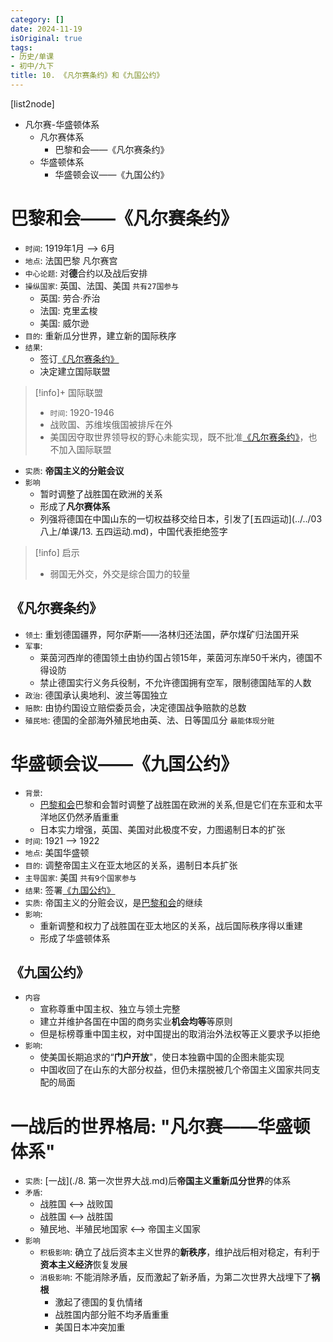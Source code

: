 ```yaml
---
category: []
date: 2024-11-19
isOriginal: true
tags:
- 历史/单课
- 初中/九下
title: 10. 《凡尔赛条约》和《九国公约》
---
```


[list2node]
- 凡尔赛-华盛顿体系  
    -  凡尔赛体系
       - 巴黎和会——《凡尔赛条约》
    - 华盛顿体系
        - 华盛顿会议——《九国公约》

# 巴黎和会——《凡尔赛条约》
- `时间`: 1919年1月 --> 6月
- `地点`: 法国巴黎 凡尔赛宫
- `中心论题`: 对**德**合约以及战后安排
- `操纵国家`: 英国、法国、美国 `共有27国参与`
    - 英国: 劳合·乔治
    - 法国: 克里孟梭
    - 美国: 威尔逊
- `目的`: 重新瓜分世界，建立新的国际秩序
- `结果`:
    - 签订[《凡尔赛条约》](#《凡尔赛条约》)
    - 决定建立国际联盟 

> [!info]+ 国际联盟
> - `时间`: 1920-1946
> - 战败国、苏维埃俄国被排斥在外
> - 美国因夺取世界领导权的野心未能实现，既不批准[《凡尔赛条约》](#《凡尔赛条约》)，也不加入国际联盟

- `实质`: **帝国主义的分赃会议**
- `影响`
    - 暂时调整了战胜国在欧洲的关系
    - 形成了**凡尔赛体系**
    - 列强将德国在中国山东的一切权益移交给日本，引发了[五四运动](../../03 八上/单课/13. 五四运动.md)，中国代表拒绝签字

> [!info] 启示
> - 弱国无外交，外交是综合国力的较量
## 《凡尔赛条约》
- `领土`: 重划德国疆界，阿尔萨斯——洛林归还法国，萨尔煤矿归法国开采
- `军事`:
    - 莱茵河西岸的德国领土由协约国占领15年，莱茵河东岸50千米内，德国不得设防
    - 禁止德国实行义务兵役制，不允许德国拥有空军，限制德国陆军的人数
- `政治`: 德国承认奥地利、波兰等国独立
- `赔款`: 由协约国设立赔偿委员会，决定德国战争赔款的总数
- `殖民地`: 德国的全部海外殖民地由英、法、日等国瓜分 `最能体现分赃`
# 华盛顿会议——《九国公约》
- `背景`: 
    - [巴黎和会](#巴黎和会——《凡尔赛条约》)巴黎和会暂时调整了战胜国在欧洲的关系,但是它们在东亚和太平洋地区仍然矛盾重重
    - 日本实力增强，英国、美国对此极度不安，力图遏制日本的扩张
- `时间`: 1921 --> 1922
- `地点`: 美国华盛顿
- `目的`: 调整帝国主义在亚太地区的关系，遏制日本兵扩张
- `主导国家`: 美国 `共有9个国家参与`
- `结果`: 签署[《九国公约》](#《九国公约》)
- `实质`: 帝国主义的分赃会议，是[巴黎和会](#巴黎和会——《凡尔赛条约》)的继续
- `影响`: 
    - 重新调整和权力了战胜国在亚太地区的关系，战后国际秩序得以重建
    - 形成了华盛顿体系
## 《九国公约》
- `内容`
    - 宣称尊重中国主权、独立与领土完整
    - 建立并维护各国在中国的商务实业**机会均等**等原则
    - 但是标榜尊重中国主权，对中国提出的取消治外法权等正义要求予以拒绝
- `影响`:
    - 使美国长期追求的“**门户开放**"，使日本独霸中国的企图未能实现
    - 中国收回了在山东的大部分权益，但仍未摆脱被几个帝国主义国家共同支配的局面
# 一战后的世界格局: "凡尔赛——华盛顿体系"
- `实质`: [一战](./8. 第一次世界大战.md)后**帝国主义重新瓜分世界**的体系
- `矛盾`: 
    - 战胜国 <--> 战败国
    - 战胜国 <--> 战胜国
    - 殖民地、半殖民地国家 <--> 帝国主义国家
- `影响`
    - `积极影响`: 确立了战后资本主义世界的**新秩序**，维护战后相对稳定，有利于**资本主义经济**恢复发展
    - `消极影响`: 不能消除矛盾，反而激起了新矛盾，为第二次世界大战埋下了**祸根**
        - 激起了德国的复仇情绪
        - 战胜国内部分赃不均矛盾重重
        - 美国日本冲突加重